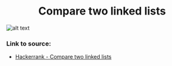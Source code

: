 <h1 align="center">Compare two linked lists</h1>

![alt text](https://images2.imgbox.com/40/41/kL2SA6zU_o.png?raw=true)

### Link to source: 
- <a href="https://www.hackerrank.com/challenges/compare-two-linked-lists/problem">Hackerrank - Compare two linked lists</a>
